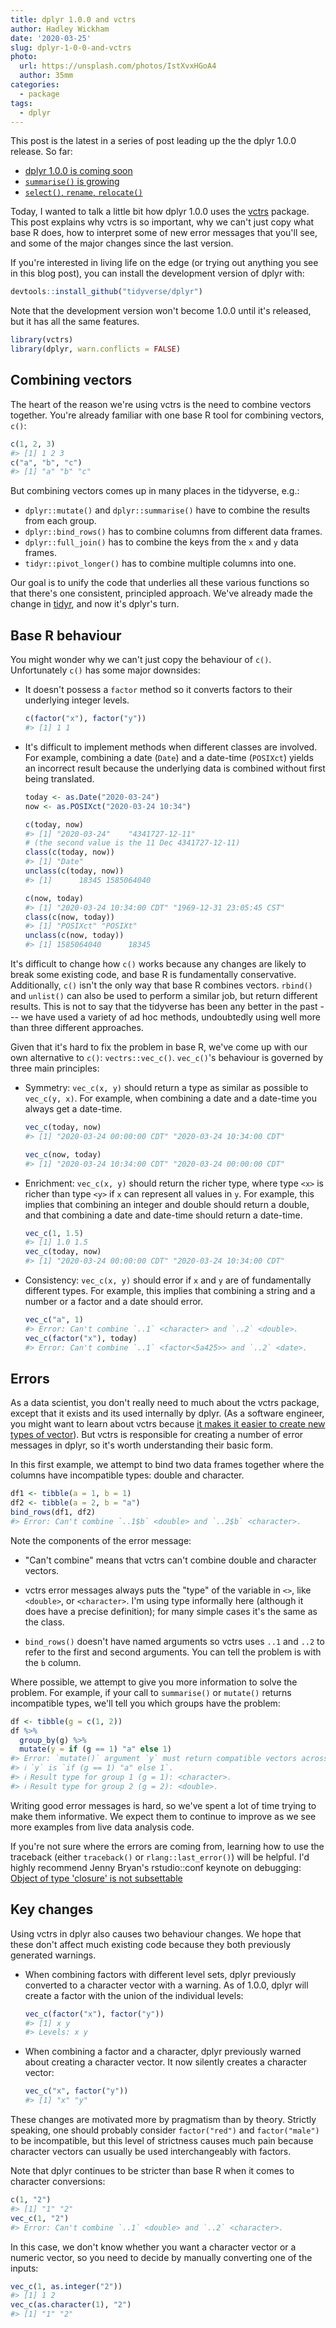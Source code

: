 ```yaml
---
title: dplyr 1.0.0 and vctrs
author: Hadley Wickham
date: '2020-03-25'
slug: dplyr-1-0-0-and-vctrs
photo:
  url: https://unsplash.com/photos/IstXvxHGoA4
  author: 35mm
categories:
  - package
tags:
  - dplyr
---
```




This post is the latest in a series of post leading up the the dplyr 1.0.0 release. So far:

* [dplyr 1.0.0 is coming soon](https://www.tidyverse.org/blog/2020/03/dplyr-1-0-0-is-coming-soon/)
* [`summarise()` is growing](https://www.tidyverse.org/blog/2020/03/dplyr-1-0-0-summarise/)
* [`select()`, `rename`, `relocate()`](https://www.tidyverse.org/blog/2020/03/dplyr-1-0-0-select-rename-relocate/)

Today, I wanted to talk a little bit how dplyr 1.0.0 uses the  [vctrs](http://vctrs.r-lib.org/) package. This post explains why vctrs is so important, why we can't just copy what base R does, how to interpret some of new error messages that you'll see, and some of the major changes since the last version.

If you're interested in living life on the edge (or trying out anything you see in this blog post), you can install the development version of dplyr with:


```r
devtools::install_github("tidyverse/dplyr")
```

Note that the development version won't become 1.0.0 until it's released, but it has all the same features.


```r
library(vctrs)
library(dplyr, warn.conflicts = FALSE)
```

## Combining vectors

The heart of the reason we're using vctrs is the need to combine vectors together. You're already familiar with one base R tool for combining vectors, `c()`:


```r
c(1, 2, 3)
#> [1] 1 2 3
c("a", "b", "c")
#> [1] "a" "b" "c"
```

But combining vectors comes up in many places in the tidyverse, e.g.:

* `dplyr::mutate()` and `dplyr::summarise()` have to combine the results 
  from each group.
* `dplyr::bind_rows()` has to combine columns from different data frames.
* `dplyr::full_join()`  has to combine the keys from the `x` and `y` data
  frames.
* `tidyr::pivot_longer()` has to combine multiple columns into one.

Our goal is to unify the code that underlies all these various functions so that there's one consistent, principled approach. We've already made the change in [tidyr](https://www.tidyverse.org/blog/2019/09/tidyr-1-0-0/), and now it's dplyr's turn. 

## Base R behaviour

You might wonder why we can't just copy the behaviour of `c()`. Unfortunately `c()` has some major downsides:

*   It doesn't possess a `factor` method so it converts factors to their
    underlying integer levels. 
    
    
    ```r
    c(factor("x"), factor("y"))
    #> [1] 1 1
    ```

*   It's difficult to implement methods when different classes are involved.
    For example, combining a date (`Date`) and a date-time (`POSIXct`) yields
    an incorrect result because the underlying data is combined without
    first being translated.

    
    ```r
    today <- as.Date("2020-03-24")
    now <- as.POSIXct("2020-03-24 10:34")
    
    c(today, now)
    #> [1] "2020-03-24"    "4341727-12-11"
    # (the second value is the 11 Dec 4341727-12-11)
    class(c(today, now))
    #> [1] "Date"
    unclass(c(today, now))
    #> [1]      18345 1585064040
    
    c(now, today)
    #> [1] "2020-03-24 10:34:00 CDT" "1969-12-31 23:05:45 CST"
    class(c(now, today))
    #> [1] "POSIXct" "POSIXt"
    unclass(c(now, today))
    #> [1] 1585064040      18345
    ```

It's difficult to change how `c()` works because any changes are likely to break some existing code, and base R is fundamentally conservative. Additionally, `c()` isn't the only way that base R combines vectors. `rbind()` and `unlist()` can also be used to perform a similar job, but return different results. This is not to say that the tidyverse has been any better in the past --- we have used a variety of ad hoc methods, undoubtedly using well more than three different approaches. 

Given that it's hard to fix the problem in base R, we've come up with our own alternative to `c()`: `vectrs::vec_c()`. `vec_c()`'s behaviour is governed by three main principles:

*   Symmetry: `vec_c(x, y)` should return a type as similar as possible to 
    `vec_c(y, x)`. For example, when combining a date and a date-time you
    always get a date-time.
    
    
    ```r
    vec_c(today, now)
    #> [1] "2020-03-24 00:00:00 CDT" "2020-03-24 10:34:00 CDT"
    
    vec_c(now, today)
    #> [1] "2020-03-24 10:34:00 CDT" "2020-03-24 00:00:00 CDT"
    ```
    
*   Enrichment: `vec_c(x, y)` should return the richer type, where type `<x>` 
    is richer than type `<y>` if `x` can represent all values in `y`. For 
    example, this implies that combining an integer and double should return a
    double, and that combining a date and date-time should return a date-time.
  
    
    ```r
    vec_c(1, 1.5)
    #> [1] 1.0 1.5
    vec_c(today, now)
    #> [1] "2020-03-24 00:00:00 CDT" "2020-03-24 10:34:00 CDT"
    ```
    
*   Consistency: `vec_c(x, y)` should error if `x` and `y` are of fundamentally 
    different types. For example, this implies that combining a string and a
    number or a factor and a date should error.

    
    ```r
    vec_c("a", 1)
    #> Error: Can't combine `..1` <character> and `..2` <double>.
    vec_c(factor("x"), today)
    #> Error: Can't combine `..1` <factor<5a425>> and `..2` <date>.
    ```

## Errors

As a data scientist, you don't really need to much about the vctrs package, except that it exists and its used internally by dplyr. (As a software engineer, you might want to learn about vctrs because [it makes it easier to create new types of vector](https://vctrs.r-lib.org/articles/s3-vector.html)). But vctrs is responsible for creating a number of error messages in dplyr, so it's worth understanding their basic form.

In this first example, we attempt to bind two data frames together where the columns have incompatible types: double and character.


```r
df1 <- tibble(a = 1, b = 1)
df2 <- tibble(a = 2, b = "a")
bind_rows(df1, df2)
#> Error: Can't combine `..1$b` <double> and `..2$b` <character>.
```

Note the components of the error message:

* "Can't combine" means that vctrs can't combine double and character vectors. 
  
* vctrs error messages always puts the "type" of the variable in `<>`,
  like `<double>`, or `<character>`. I'm using type informally here 
  (although it does have a precise definition); for many simple cases it's 
  the same as the class.
  
* `bind_rows()` doesn't have named arguments so vctrs uses `..1` and 
  `..2` to refer to the first and second arguments. You can tell the
  problem is with the `b` column.
  
Where possible, we attempt to give you more information to solve the problem. For example, if your call to `summarise()` or `mutate()` returns incompatible types, we'll tell you which groups have the problem:


```r
df <- tibble(g = c(1, 2))
df %>% 
  group_by(g) %>% 
  mutate(y = if (g == 1) "a" else 1)
#> Error: `mutate()` argument `y` must return compatible vectors across groups.
#> ℹ `y` is `if (g == 1) "a" else 1`.
#> ℹ Result type for group 1 (g = 1): <character>.
#> ℹ Result type for group 2 (g = 2): <double>.
```

Writing good error messages is hard, so we've spent a lot of time trying to make them informative. We expect them to continue to improve as we see more examples from live data analysis code.

If you're not sure where the errors are coming from, learning how to use the traceback (either `traceback()` or `rlang::last_error()`) will be helpful. I'd highly recommend Jenny Bryan's rstudio::conf keynote on debugging: [Object of type 'closure' is not subsettable](https://resources.rstudio.com/rstudio-conf-2020/object-of-type-closure-is-not-subsettable-jenny-bryan)

## Key changes

Using vctrs in dplyr also causes two behaviour changes. We hope that these don't affect much existing code because they both previously generated warnings. 

*   When combining factors with different level sets, dplyr previously 
    converted to a character vector with a warning. As of 1.0.0, dplyr will
    create a factor with the union of the individual levels:
  
    
    ```r
    vec_c(factor("x"), factor("y"))
    #> [1] x y
    #> Levels: x y
    ```
  
*   When combining a factor and a character, dplyr previously warned about
    creating a character vector. It now silently creates a character vector:

    
    ```r
    vec_c("x", factor("y"))
    #> [1] "x" "y"
    ```

These changes are motivated more by pragmatism than by theory. Strictly speaking, one should probably consider `factor("red")` and `factor("male")` to be incompatible, but this level of strictness causes much pain because character vectors can usually be used interchangeably with factors.

Note that dplyr continues to be stricter than base R when it comes to character conversions: 


```r
c(1, "2")
#> [1] "1" "2"
vec_c(1, "2")
#> Error: Can't combine `..1` <double> and `..2` <character>.
```

In this case, we don't know whether you want a character vector or a numeric vector, so you need to decide by manually converting one of the inputs:


```r
vec_c(1, as.integer("2"))
#> [1] 1 2
vec_c(as.character(1), "2")
#> [1] "1" "2"
```
